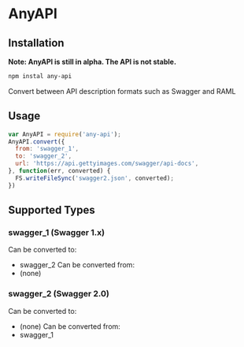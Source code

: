 # AnyAPI

## Installation
**Note: AnyAPI is still in alpha. The API is not stable.**

```bash
npm instal any-api
```

Convert between API description formats such as Swagger and RAML

## Usage

```js
var AnyAPI = require('any-api');
AnyAPI.convert({
  from: 'swagger_1',
  to: 'swagger_2',
  url: 'https://api.gettyimages.com/swagger/api-docs',
}, function(err, converted) {
  FS.writeFileSync('swagger2.json', converted);
})

```

## Supported Types

### swagger_1 (Swagger 1.x)
Can be converted to:
* swagger_2
Can be converted from:
* (none)

### swagger_2 (Swagger 2.0)
Can be converted to:
* (none)
Can be converted from:
* swagger_1

